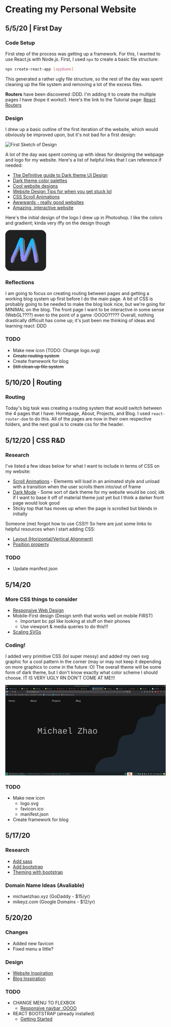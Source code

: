 # Creating my Personal Website

## 5/5/20 | First Day

### Code Setup

First step of the process was getting up a framework. For this, I wanted to use React.js with Node.js. First, I used `npx` to create a basic file structure:

```bash
npx create-react-app [appName]
```

This generated a rather ugly file structure, so the rest of the day was spent cleaning up the file system and removing a lot of the excess files.

**Routers** have been discovered :DDD. I'm adding it to create the multiple pages I have (hope it works!). Here's the link to the Tutorial page: [React Routers](https://www.tutorialspoint.com/reactjs/reactjs_router.htm)

### Design

I drew up a basic outline of the first iteration of the website, which would obviously be improved upon, but it's not bad for a first design:

![First Sketch of Design](website-creation/first-sketch.jpg)

A lot of the day was spent coming up with ideas for designing the webpage and logo for my website. Here's a list of helpful links that I can reference if needed:

- [The Definitive guide to Dark theme UI Design](https://uxdesign.cc/dark-mode-ui-design-the-definitive-guide-part-1-color-53dcfaea5129)
- [Dark theme color palettes](https://colorhunt.co/palettes/dark)
- [Cool website designs](https://www.webdesign-inspiration.com/?device=mix)
- [Website Design Tips for when you get stuck lol](https://websitesetup.org/website-design-ideas/)
- [CSS Scroll Animations](https://cssanimation.rocks/scroll-animations/)
- [Awwwards - really good websites](https://www.awwwards.com/websites/)
- [Amazing, interactive website](https://bruno-simon.com/)

Here's the initial design of the logo I drew up in Photoshop. I like the colors and gradient; kinda very iffy on the design though

![First Design of Logo](website-creation/favicon-first.png)

### Reflections

I am going to focus on creating routing between pages and getting a working blog system up first before I do the main page. A bit of CSS is probably going to be needed to make the blog look nice, but we're going for MINIMAL on the blog. The front page I want to be interactive in some sense (WebGL????) even to the point of a game :OOOO????? Overall, nothing drastically difficult has come up; it's just been me thinking of ideas and learning react :DDD

### TODO

- Make new icon (TODO: Change logo.svg)
- ~~Create routing system~~
- Create framework for blog
- ~~Still clean up file system~~

## 5/10/20 | Routing

### Routing

Today's big task was creating a routing system that would switch between the 4 pages that I have: Homepage, About, Projects, and Blog. I used `react-router-dom` to do this. All of the pages are now in their own respective folders, and the next goal is to create css for the header.

## 5/12/20 | CSS R&D

### Research

I've listed a few ideas below for what I want to include in terms of CSS on my website:

- [Scroll Animations](https://cssanimation.rocks/scroll-animations/) - Elements will load in an animated style and unload with a transition when the user scrolls them into/out of frame
- [Dark Mode](https://uxdesign.cc/dark-mode-ui-design-the-definitive-guide-part-1-color-53dcfaea5129?gi=b0edf9ba0bf6) - Some sort of dark theme for my website would be cool; idk if I want to base it off of material theme just yet but I think a darker front page would look good
- Sticky top that has moves up when the page is scrolled but blends in initially

Someone (me) forgot how to use CSS!!! So here are just some links to helpful resources when I start adding CSS:

- [Layout (Horizontal/Vertical Alignment)](https://www.w3schools.com/css/css_align.asp)
- [Position property](https://www.w3schools.com/css/css_positioning.asp)

### TODO

- Update manifest.json

## 5/14/20

### More CSS things to consider

- [Responsive Web Design](https://www.w3schools.com/css/css_rwd_intro.asp)
- Mobile-First design (Design smth that works well on mobile FIRST)
    - Important bc ppl like looking at stuff on their phones
    - Use viewport & media queries to do this!!!
- [Scaling SVGs](https://css-tricks.com/scale-svg/)

### Coding!

I added very primitive CSS (lol super messy) and added my own svg graphic for a cool pattern in the corner (may or may not keep it depending on more graphics to come in the future :O) The overall theme will be some form of dark theme, but I don't know exactly what color scheme I should choose. IT IS VERY UGLY RN DON'T COME AT ME!!!

![Picture of Website With Basic CSS](website-creation/first-css.png)

### TODO

- Make new icon
    - logo.svg
    - favicon.ico
    - manifest.json
- Create framework for blog

## 5/17/20

### Research

- [Add sass](https://create-react-app.dev/docs/adding-a-sass-stylesheet)
- [Add bootstrap](https://create-react-app.dev/docs/adding-bootstrap/#using-a-custom-theme)
- [Theming with bootstrap](https://getbootstrap.com/docs/4.4/getting-started/theming/)

### Domain Name Ideas (Avaliable)

- michaelzhao.xyz (GoDaddy - $15/yr)
- mikeyz.com (Google Domains - $12/yr)

## 5/20/20

### Changes

- Added new favicon
- Fixed menu a little?

### Design

- [Website Inspiration](https://www.inboda.com/)
- [Blog Inspiration](http://minimalmonkey.com/)

### TODO

- CHANGE MENU TO FLEXBOX
    - [Responsive navbar :OOOO](https://www.w3schools.com/howto/howto_js_topnav_responsive.asp)
- REACT BOOTSTRAP (already installed)
    - [Getting Started](https://react-bootstrap.github.io/getting-started/introduction)